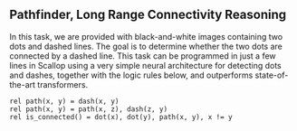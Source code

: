## Pathfinder, Long Range Connectivity Reasoning

In this task, we are provided with black-and-white images containing two dots
and dashed lines.
The goal is to determine whether the two dots are connected by a dashed line.
This task can be programmed in just a few lines in Scallop using a
very simple neural architecture for detecting dots and dashes, together with
the logic rules below, and outperforms state-of-the-art transformers.

``` scl
rel path(x, y) = dash(x, y)
rel path(x, y) = path(x, z), dash(z, y)
rel is_connected() = dot(x), dot(y), path(x, y), x != y
```
